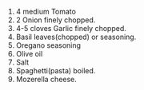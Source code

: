 1. 4 medium Tomato
2. 2 Onion finely chopped.
3. 4-5 cloves Garlic finely chopped.
4. Basil leaves(chopped) or seasoning.
5. Oregano seasoning
6. Olive oil
7. Salt
8. Spaghetti(pasta) boiled.
9. Mozerella cheese. 